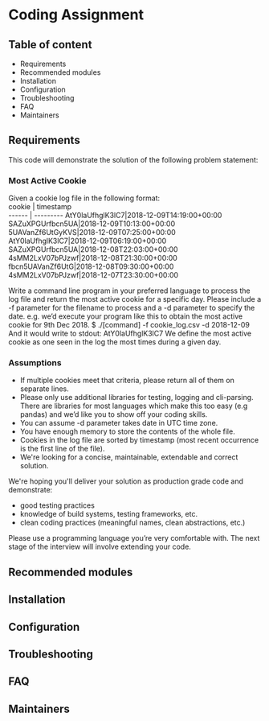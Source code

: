 # Coding Assignment

## Table of content

* Requirements
* Recommended modules
* Installation
* Configuration
* Troubleshooting
* FAQ
* Maintainers

## Requirements

This code will demonstrate the solution of the following problem statement:  

### Most Active Cookie

Given a cookie log file in the following format:  
cookie | timestamp  
------ | ---------
AtY0laUfhglK3lC7|2018-12-09T14:19:00+00:00  
SAZuXPGUrfbcn5UA|2018-12-09T10:13:00+00:00  
5UAVanZf6UtGyKVS|2018-12-09T07:25:00+00:00  
AtY0laUfhglK3lC7|2018-12-09T06:19:00+00:00  
SAZuXPGUrfbcn5UA|2018-12-08T22:03:00+00:00  
4sMM2LxV07bPJzwf|2018-12-08T21:30:00+00:00  
fbcn5UAVanZf6UtG|2018-12-08T09:30:00+00:00  
4sMM2LxV07bPJzwf|2018-12-07T23:30:00+00:00  

Write a command line program in your preferred language to process the log file and return the most active
cookie for a specific day. Please include a -f parameter for the filename to process and a -d parameter to
specify the date.
e.g. we’d execute your program like this to obtain the most active cookie for 9th Dec 2018.
$ ./[command] -f cookie_log.csv -d 2018-12-09
And it would write to stdout:
AtY0laUfhglK3lC7
We define the most active cookie as one seen in the log the most times during a given day.

### Assumptions

* If multiple cookies meet that criteria, please return all of them on separate lines.
* Please only use additional libraries for testing, logging and cli-parsing. There are libraries for most
languages which make this too easy (e.g pandas) and we’d like you to show off your coding skills.
* You can assume -d parameter takes date in UTC time zone.
* You have enough memory to store the contents of the whole file.
* Cookies in the log file are sorted by timestamp (most recent  occurrence is the first line of the file).
* We're looking for a concise, maintainable, extendable and correct solution.

We're hoping you'll deliver your solution as production grade code and demonstrate:

* good testing practices
* knowledge of build systems, testing frameworks, etc.
* clean coding practices (meaningful names, clean abstractions, etc.)

Please use a programming language you’re very comfortable with. The next stage of the interview
will involve extending your code.

## Recommended modules

## Installation

## Configuration

## Troubleshooting

## FAQ

## Maintainers
